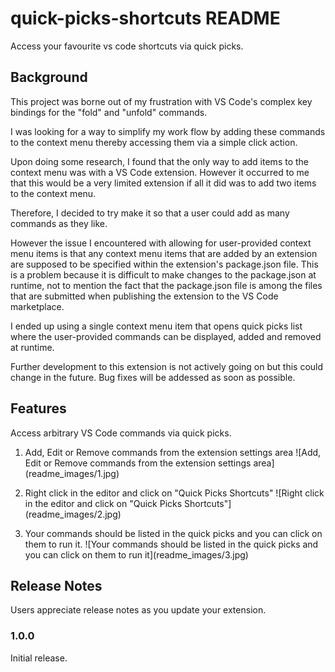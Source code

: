 # quick-picks-shortcuts README

Access your favourite vs code shortcuts via quick picks.


## Background

This project was borne out of my frustration with VS Code's complex key bindings for the "fold" and "unfold" commands.

I was looking for a way to simplify my work flow by adding these commands to the context menu thereby accessing them via a simple click action.

Upon doing some research, I found that the only way to add items to the context menu was with a VS Code extension. However it occurred to me that this would be a very limited extension if all it did was to add two items to the context menu.

Therefore, I decided to try make it so that a user could add as many commands as they like.

However the issue I encountered with allowing for user-provided context menu items is that any context menu items that are added by an extension are supposed to be specified within the extension's package.json file. This is a problem because it is difficult to make changes to the package.json at runtime, not to mention the fact that the package.json file is among the files that are submitted when publishing the extension to the VS Code marketplace.

I ended up using a single context menu item that opens quick picks list where the user-provided commands can be displayed, added and removed at runtime.

Further development to this extension is not actively going on but this could change in the future.
Bug fixes will be addessed as soon as possible.


## Features

Access arbitrary VS Code commands via quick picks.

1. Add, Edit or Remove commands from the extension settings area
\!\[Add, Edit or Remove commands from the extension settings area\]\(readme_images/1.jpg\)

2. Right click in the editor and click on "Quick Picks Shortcuts"
\!\[Right click in the editor and click on "Quick Picks Shortcuts"\]\(readme_images/2.jpg\)

3. Your commands should be listed in the quick picks and you can click on them to run it.
\!\[Your commands should be listed in the quick picks and you can click on them to run it\]\(readme_images/3.jpg\)


## Release Notes

Users appreciate release notes as you update your extension.

### 1.0.0

Initial release.
